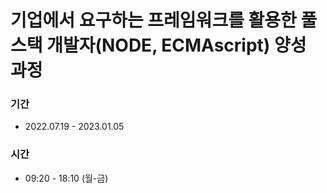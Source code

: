 # 기업에서 요구하는 프레임워크를 활용한 풀스택 개발자(NODE, ECMAscript) 양성 과정

### 기간
- 2022.07.19 - 2023.01.05

### 시간
- 09:20 - 18:10 (월-금)

